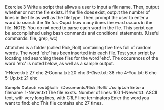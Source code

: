 Exercise 3
Write a script that allows a user to input a file name. Then, output whether or not the file exists. If the file does exist, output the number of lines in the file as well as the file type. Then, prompt the user to enter a word to search the file for. Ouput how many times the word occurs in the file.
NOTE: You do not need to parse each word in the file. This script can be accomplished using bash commands and conditional statements.
(Useful commands: file, grep, wc)

Attatched is a folder (called Rick_Roll) containing five files full of random words. The word 'ehc' has been inserted into each file. Test your script by locating and searching these files for the word 'ehc'. The occurences of the word 'ehc' is noted below, as well as a sample output.

1-Never.txt: 27 ehc
2-Gonna.txt: 20 ehc
3-Give.txt: 38 ehc
4-You.txt: 6 ehc
5-Up.txt: 21 ehc

Sample Output:
root@kali:~/Documents/Rick_Roll# ./script.sh 
Enter a filename: 1-Never.txt
The file  exists.
Number of lines: 100
1-Never.txt: ASCII text, with very long lines, with CRLF line terminators
Enter the word you want to find: ehc
This file contains ehc 27 times.

